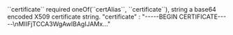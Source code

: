 <tr>
<td>``certificate``</td>
<td>required oneOf(``certAlias``, ``certificate``), string</td>
<td>a base64 encoded X509 certificate string.</td>
<td> "certificate" : "-----BEGIN CERTIFICATE-----\nMIIFjTCCA3WgAwIBAgIJAMx..."</td>
<td></td>
</tr>
